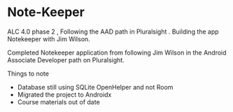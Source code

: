 # Note-Keeper
ALC 4.0 phase 2 , Following the AAD path in Pluralsight . Building the app Notekeeper with Jim Wilson.

Completed Notekeeper application from following Jim Wilson in the Android Associate Developer path on Pluralsight.

Things to note 
- Database still using SQLite OpenHelper and not Room
- Migrated the project to Androidx
- Course materials out of date

